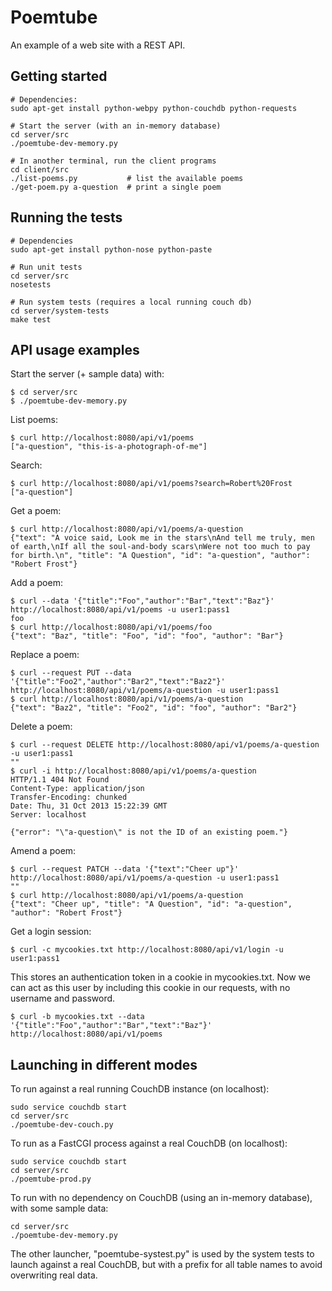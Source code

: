 Poemtube
========

An example of a web site with a REST API.

Getting started
---------------

    # Dependencies:
    sudo apt-get install python-webpy python-couchdb python-requests

    # Start the server (with an in-memory database)
    cd server/src
    ./poemtube-dev-memory.py

    # In another terminal, run the client programs
    cd client/src
    ./list-poems.py           # list the available poems
    ./get-poem.py a-question  # print a single poem

Running the tests
-----------------

    # Dependencies
    sudo apt-get install python-nose python-paste

    # Run unit tests
    cd server/src
    nosetests

    # Run system tests (requires a local running couch db)
    cd server/system-tests
    make test

API usage examples
------------------

Start the server (+ sample data) with:

    $ cd server/src
    $ ./poemtube-dev-memory.py

List poems:

    $ curl http://localhost:8080/api/v1/poems
    ["a-question", "this-is-a-photograph-of-me"]

Search:

    $ curl http://localhost:8080/api/v1/poems?search=Robert%20Frost
    ["a-question"]

Get a poem:

    $ curl http://localhost:8080/api/v1/poems/a-question
    {"text": "A voice said, Look me in the stars\nAnd tell me truly, men of earth,\nIf all the soul-and-body scars\nWere not too much to pay for birth.\n", "title": "A Question", "id": "a-question", "author": "Robert Frost"}

Add a poem:

    $ curl --data '{"title":"Foo","author":"Bar","text":"Baz"}' http://localhost:8080/api/v1/poems -u user1:pass1
    foo
    $ curl http://localhost:8080/api/v1/poems/foo
    {"text": "Baz", "title": "Foo", "id": "foo", "author": "Bar"}

Replace a poem:

    $ curl --request PUT --data '{"title":"Foo2","author":"Bar2","text":"Baz2"}' http://localhost:8080/api/v1/poems/a-question -u user1:pass1
    $ curl http://localhost:8080/api/v1/poems/a-question
    {"text": "Baz2", "title": "Foo2", "id": "foo", "author": "Bar2"}

Delete a poem:

    $ curl --request DELETE http://localhost:8080/api/v1/poems/a-question -u user1:pass1
    ""
    $ curl -i http://localhost:8080/api/v1/poems/a-question
    HTTP/1.1 404 Not Found
    Content-Type: application/json
    Transfer-Encoding: chunked
    Date: Thu, 31 Oct 2013 15:22:39 GMT
    Server: localhost

    {"error": "\"a-question\" is not the ID of an existing poem."}

Amend a poem:

    $ curl --request PATCH --data '{"text":"Cheer up"}' http://localhost:8080/api/v1/poems/a-question -u user1:pass1
    ""
    $ curl http://localhost:8080/api/v1/poems/a-question
    {"text": "Cheer up", "title": "A Question", "id": "a-question", "author": "Robert Frost"}

Get a login session:

    $ curl -c mycookies.txt http://localhost:8080/api/v1/login -u user1:pass1

This stores an authentication token in a cookie in mycookies.txt.  Now we can act as this user by including this cookie in our requests, with no username and password.

    $ curl -b mycookies.txt --data '{"title":"Foo","author":"Bar","text":"Baz"}' http://localhost:8080/api/v1/poems

Launching in different modes
----------------------------

To run against a real running CouchDB instance (on localhost):

    sudo service couchdb start
    cd server/src
    ./poemtube-dev-couch.py

To run as a FastCGI process against a real CouchDB (on localhost):

    sudo service couchdb start
    cd server/src
    ./poemtube-prod.py

To run with no dependency on CouchDB (using an in-memory database), with some sample data:

    cd server/src
    ./poemtube-dev-memory.py

The other launcher, "poemtube-systest.py" is used by the system tests to launch against a real CouchDB, but with a prefix for all table names to avoid overwriting real data.


